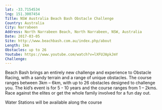 ```yaml
---
lat: -33.7154534
lng: 151.3007454
Title: NSW Australia Beach Bash Obstacle Challenge
Country: Australia
City: Narrabeen
Address: North Narrabeen Beach, North Narrabeen, NSW, Australia
Date: 2017-03-05
Site: http://www.beachbash.com.au/index.php/about
Length: 1km
Obstacles: up to 26
Youtube: https://www.youtube.com/watch?v=lXFUJApkJmY
Challenge:
---
```


Beach Bash brings an entirely new challenge and experience to Obstacle Racing, with a sandy terrain and a range of unique obstacles. The course ranges between 3km – 6km, with up to 26 obstacles designed to challenge you. The kid’s event is for 5 - 10 years and the course ranges from 1 – 2kms. Race against the elites or get the whole family involved for a fun day out.

Water Stations will be available along the course